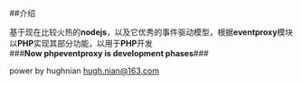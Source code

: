 ##介绍

基于现在比较火热的**nodejs**，以及它优秀的事件驱动模型，根据**eventproxy**模块以**PHP**实现其部分功能，以用于**PHP**开发   
###**Now phpeventproxy is development phases**###   

power by hughnian <hugh.nian@163.com>